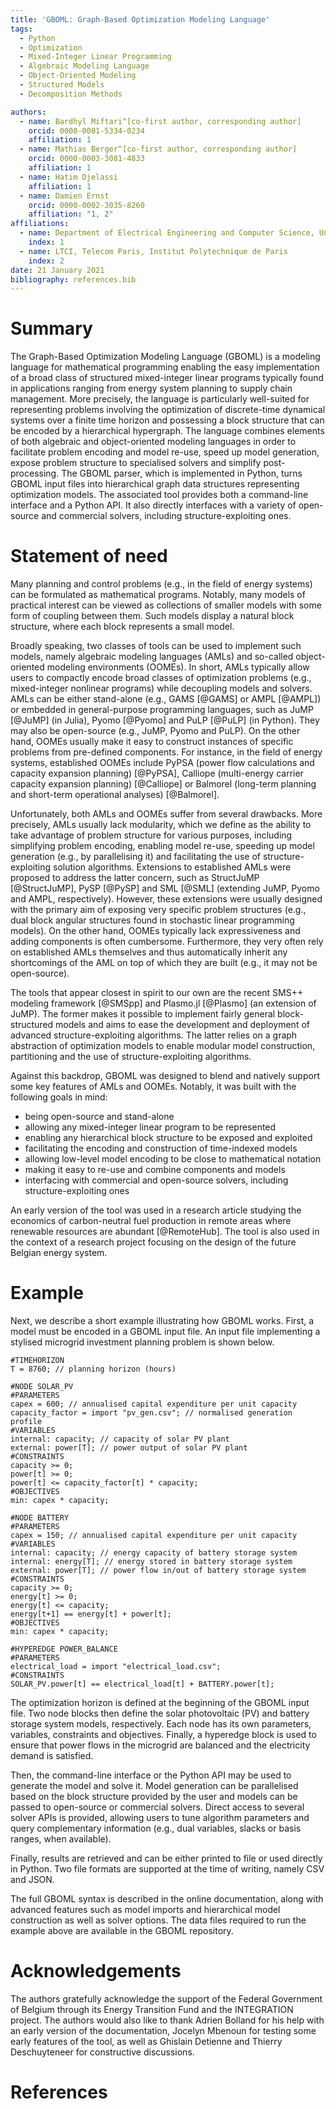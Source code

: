 ```yaml
---
title: 'GBOML: Graph-Based Optimization Modeling Language'
tags:
  - Python
  - Optimization
  - Mixed-Integer Linear Programming
  - Algebraic Modeling Language
  - Object-Oriented Modeling
  - Structured Models
  - Decomposition Methods

authors:
  - name: Bardhyl Miftari^[co-first author, corresponding author]
    orcid: 0000-0001-5334-0234
    affiliation: 1
  - name: Mathias Berger^[co-first author, corresponding author]
    orcid: 0000-0003-3081-4833
    affiliation: 1
  - name: Hatim Djelassi
    affiliation: 1
  - name: Damien Ernst
    orcid: 0000-0002-3035-8260
    affiliation: "1, 2"
affiliations:
  - name: Department of Electrical Engineering and Computer Science, University of Liège
    index: 1
  - name: LTCI, Telecom Paris, Institut Polytechnique de Paris
    index: 2
date: 21 January 2021
bibliography: references.bib
---
```


# Summary

The Graph-Based Optimization Modeling Language (GBOML) is a modeling language for mathematical programming enabling the easy implementation of a broad class of structured mixed-integer linear programs typically found in applications ranging from energy system planning to supply chain management. More precisely, the language is particularly well-suited for representing problems involving the optimization of discrete-time dynamical systems over a finite time horizon and possessing a block structure that can be encoded by a hierarchical hypergraph. The language combines elements of both algebraic and object-oriented modeling languages in order to facilitate problem encoding and model re-use, speed up model generation, expose problem structure to specialised solvers and simplify post-processing. The GBOML parser, which is implemented in Python, turns GBOML input files into hierarchical graph data structures representing optimization models. The associated tool provides both a command-line interface and a Python API. It also directly interfaces with a variety of open-source and commercial solvers, including structure-exploiting ones.

# Statement of need

Many planning and control problems (e.g., in the field of energy systems) can be formulated as mathematical programs. Notably, many models of practical interest can be viewed as collections of smaller models with some form of coupling between them. Such models display a natural block structure, where each block represents a small model.

Broadly speaking, two classes of tools can be used to implement such models, namely algebraic modeling languages (AMLs) and so-called object-oriented modeling environments (OOMEs). In short, AMLs typically allow users to compactly encode broad classes of optimization problems (e.g., mixed-integer nonlinear programs) while decoupling models and solvers. AMLs can be either stand-alone (e.g., GAMS [@GAMS] or AMPL [@AMPL]) or embedded in general-purpose programming languages, such as JuMP [@JuMP] (in Julia), Pyomo [@Pyomo] and PuLP [@PuLP] (in Python). They may also be open-source (e.g., JuMP, Pyomo and PuLP). On the other hand, OOMEs usually make it easy to construct instances of specific problems from pre-defined components. For instance, in the field of energy systems, established OOMEs include PyPSA (power flow calculations and capacity expansion planning) [@PyPSA], Calliope (multi-energy carrier capacity expansion planning) [@Calliope] or Balmorel (long-term planning and short-term operational analyses) [@Balmorel].

Unfortunately, both AMLs and OOMEs suffer from several drawbacks. More precisely, AMLs usually lack modularity, which we define as the ability to take advantage of problem structure for various purposes, including simplifying problem encoding, enabling model re-use, speeding up model generation (e.g., by parallelising it) and facilitating the use of structure-exploiting solution algorithms. Extensions to established AMLs were proposed to address the latter concern, such as StructJuMP [@StructJuMP], PySP [@PySP] and SML [@SML] (extending JuMP, Pyomo and AMPL, respectively). However, these extensions were usually designed with the primary aim of exposing very specific problem structures (e.g., dual block angular structures found in stochastic linear  programming models). On the other hand, OOMEs typically lack expressiveness and adding components is often cumbersome. Furthermore, they very often rely on established AMLs themselves and thus automatically inherit any shortcomings of the AML on top of which they are built (e.g., it may not be open-source).

The tools that appear closest in spirit to our own are the recent SMS++ modeling framework [@SMSpp] and Plasmo.jl [@Plasmo] (an extension of JuMP). The former makes it possible to implement fairly general block-structured models and aims to ease the development and deployment of advanced structure-exploiting algorithms. The latter relies on a graph abstraction of optimization models to enable modular model construction, partitioning and the use of structure-exploiting algorithms.

Against this backdrop, GBOML was designed to blend and natively support some key features of AMLs and OOMEs. Notably, it was built with the following goals in mind:

- being open-source and stand-alone
- allowing any mixed-integer linear program to be represented
- enabling any hierarchical block structure to be exposed and exploited
- facilitating the encoding and construction of time-indexed models
- allowing low-level model encoding to be close to mathematical notation
- making it easy to re-use and combine components and models
- interfacing with commercial and open-source solvers, including structure-exploiting ones

An early version of the tool was used in a research article studying the economics of carbon-neutral fuel production in remote areas where renewable resources are abundant [@RemoteHub]. The tool is also used in the context of a research project focusing on the design of the future Belgian energy system.

# Example

Next, we describe a short example illustrating how GBOML works. First, a model must be encoded in a GBOML input file. An input file implementing a stylised microgrid investment planning problem is shown below.

```
#TIMEHORIZON
T = 8760; // planning horizon (hours)

#NODE SOLAR_PV
#PARAMETERS
capex = 600; // annualised capital expenditure per unit capacity
capacity_factor = import "pv_gen.csv"; // normalised generation profile
#VARIABLES
internal: capacity; // capacity of solar PV plant
external: power[T]; // power output of solar PV plant
#CONSTRAINTS
capacity >= 0;
power[t] >= 0;
power[t] <= capacity_factor[t] * capacity;
#OBJECTIVES
min: capex * capacity;

#NODE BATTERY
#PARAMETERS
capex = 150; // annualised capital expenditure per unit capacity
#VARIABLES
internal: capacity; // energy capacity of battery storage system
internal: energy[T]; // energy stored in battery storage system
external: power[T]; // power flow in/out of battery storage system
#CONSTRAINTS
capacity >= 0;
energy[t] >= 0;
energy[t] <= capacity;
energy[t+1] == energy[t] + power[t];
#OBJECTIVES
min: capex * capacity;

#HYPEREDGE POWER_BALANCE
#PARAMETERS
electrical_load = import "electrical_load.csv";
#CONSTRAINTS
SOLAR_PV.power[t] == electrical_load[t] + BATTERY.power[t];
```

The optimization horizon is defined at the beginning of the GBOML input file. Two node blocks then define the solar photovoltaic (PV) and battery storage system models, respectively. Each node has its own parameters, variables, constraints and objectives. Finally, a hyperedge block is used to ensure that power flows in the microgrid are balanced and the electricity demand is satisfied.

Then, the command-line interface or the Python API may be used to generate the model and solve it. Model generation can be parallelised based on the block structure provided by the user and models can be passed to open-source or commercial solvers. Direct access to several solver APIs is provided, allowing users to tune algorithm parameters and query complementary information (e.g., dual variables, slacks or basis ranges, when available).

Finally, results are retrieved and can be either printed to file or used directly in Python. Two file formats are supported at the time of writing, namely CSV and JSON.

The full GBOML syntax is described in the online documentation, along with advanced features such as model imports and hierarchical model construction as well as solver options. The data files required to run the example above are available in the GBOML repository.

# Acknowledgements

The authors gratefully acknowledge the support of the Federal Government of Belgium through its Energy Transition Fund and the INTEGRATION project. The authors would also like to thank Adrien Bolland for his help with an early version of the documentation, Jocelyn Mbenoun for testing some early features of the tool, as well as Ghislain Detienne and Thierry Deschuyteneer for constructive discussions.

# References
